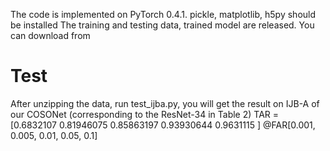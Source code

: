 The code is implemented on PyTorch 0.4.1. 
pickle, matplotlib, h5py should be installed
The training and testing data, trained model are released. You can download from

# Test
After unzipping the data, run test_ijba.py, you will get the result on IJB-A of our COSONet (corresponding to the ResNet-34 in Table 2)
TAR = [0.6832107  0.81946075 0.85863197 0.93930644 0.9631115 ] @FAR[0.001, 0.005, 0.01, 0.05, 0.1]

